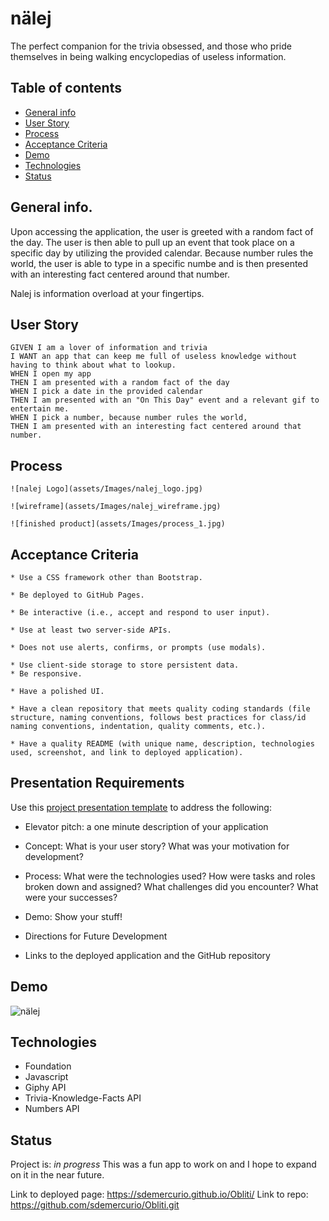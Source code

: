 # nälej
The perfect companion for the trivia obsessed, and those who pride themselves in being walking encyclopedias of useless information.

## Table of contents

- [General info](#general-info)
- [User Story](#user-story)
- [Process](#process)
- [Acceptance Criteria](#acceptance-criteria)
- [Demo](#demo)
- [Technologies](#technologies)
- [Status](#status)

## General info.

Upon accessing the application, the user is greeted with a random fact of the day. The user is then able to pull up an event that took place on a specific day by utilizing the provided calendar. Because number rules the world, the user is able to type in a specific numbe and is then presented with an interesting fact centered around that number.

Nalej is information overload at your fingertips.

## User Story

```
GIVEN I am a lover of information and trivia
I WANT an app that can keep me full of useless knowledge without having to think about what to lookup.
WHEN I open my app 
THEN I am presented with a random fact of the day
WHEN I pick a date in the provided calendar 
THEN I am presented with an "On This Day" event and a relevant gif to entertain me.
WHEN I pick a number, because number rules the world,
THEN I am presented with an interesting fact centered around that number.
```
## Process

```
![nalej Logo](assets/Images/nalej_logo.jpg)

![wireframe](assets/Images/nalej_wireframe.jpg)

![finished product](assets/Images/process_1.jpg)
```

## Acceptance Criteria

```
* Use a CSS framework other than Bootstrap.

* Be deployed to GitHub Pages.

* Be interactive (i.e., accept and respond to user input).

* Use at least two server-side APIs.

* Does not use alerts, confirms, or prompts (use modals).

* Use client-side storage to store persistent data.
* Be responsive.

* Have a polished UI.

* Have a clean repository that meets quality coding standards (file structure, naming conventions, follows best practices for class/id naming conventions, indentation, quality comments, etc.).

* Have a quality README (with unique name, description, technologies used, screenshot, and link to deployed application).
```
## Presentation Requirements

Use this [project presentation template](https://docs.google.com/presentation/d/1_u8TKy5zW5UlrVQVnyDEZ0unGI2tjQPDEpA0FNuBKAw/edit?usp=sharing) to address the following: 

* Elevator pitch: a one minute description of your application

* Concept: What is your user story? What was your motivation for development?

* Process: What were the technologies used? How were tasks and roles broken down and assigned? What challenges did you encounter? What were your successes?

* Demo: Show your stuff!

* Directions for Future Development

* Links to the deployed application and the GitHub repository


## Demo
![nälej](assets/Images/nalej.gif)


## Technologies
* Foundation
* Javascript
* Giphy API
* Trivia-Knowledge-Facts API
* Numbers API

## Status
Project is: _in progress_
This was a fun app to work on and I hope to expand on it in the near future.

Link to deployed page: https://sdemercurio.github.io/Obliti/
Link to repo: https://github.com/sdemercurio/Obliti.git

